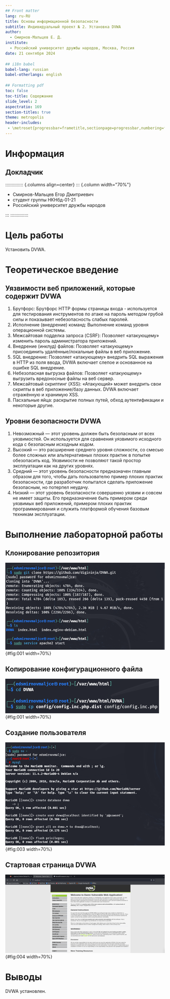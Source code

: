 ```yaml
---
## Front matter
lang: ru-RU
title: Основы информационной безопасности
subtitle: Индивидуальный проект № 2. Установка DVWA
author:
  - Смирнов-Мальцев Е. Д.
institute:
  - Российский университет дружбы народов, Москва, Россия
date: 21 сентября 2024

## i18n babel
babel-lang: russian
babel-otherlangs: english

## Formatting pdf
toc: false
toc-title: Содержание
slide_level: 2
aspectratio: 169
section-titles: true
theme: metropolis
header-includes:
 - \metroset{progressbar=frametitle,sectionpage=progressbar,numbering=fraction}
---
```


# Информация

## Докладчик

:::::::::::::: {.columns align=center}
::: {.column width="70%"}

  * Смирнов-Мальцев Егор Дмитриевич
  * студент группы НКНбд-01-21
  * Российский университет дружбы народов
  
:::
::::::::::::::

# Цель работы

Установить DVWA.

# Теоретическое введение

## Уязвимости веб приложений, которые содержит DVWA

1. Брутфорс: Брутфорс HTTP формы страницы входа - используется для тестирования инструментов по атаке на пароль методом грубой силы и показывает небезопасность слабых паролей.
2. Исполнение (внедрение) команд: Выполнение команд уровня операционной системы.
3. Межсайтовая подделка запроса (CSRF): Позволяет «атакующему» изменить пароль администратора приложений.
4. Внедрение (инклуд) файлов: Позволяет «атакующему» присоединить удалённые/локальные файлы в веб приложение.
5. SQL внедрение: Позволяет «атакующему» внедрить SQL выражения в HTTP из поля ввода, DVWA включает слепое и основанное на ошибке SQL внедрение.
6. Небезопасная выгрузка файлов: Позволяет «атакующему» выгрузить вредоносные файлы на веб сервер.
7. Межсайтовый скриптинг (XSS): «Атакующий» может внедрить свои скрипты в веб приложение/базу данных. DVWA включает отражённую и хранимую XSS.
8. Пасхальные яйца: раскрытие полных путей, обход аутентификации и некоторые другие.

## Уровни безопасности DVWA

1. Невозможный — этот уровень должен быть безопасным от всех уязвимостей. Он используется для сравнения уязвимого исходного кода с безопасным исходным кодом.
2. Высокий — это расширение среднего уровня сложности, со смесью более сложных или альтернативных плохих практик в попытке обезопасить код. Уязвимости не позволяют такой простор эксплуатации как на других уровнях.
3. Средний — этот уровень безопасности предназначен главным образом для того, чтобы дать пользователю пример плохих практик безопасности, где разработчик попытался сделать приложение безопасным, но потерпел неудачу.
4. Низкий — этот уровень безопасности совершенно уязвим и совсем не имеет защиты. Его предназначение быть примером среди уязвимых веб приложений, примером плохих практик программирования и служить платформой обучения базовым техникам эксплуатации.

# Выполнение лабораторной работы

## Клонирование репозитория

![](image/1.png){#fig:001 width=70%}

## Копирование конфигурационного файла

![](image/2.png){#fig:001 width=70%}

## Создание пользователя

![](image/3.png){#fig:003 width=70%}

## Стартовая страница DVWA

![](image/4.png){#fig:004 width=70%}

# Выводы

DVWA установлен.
